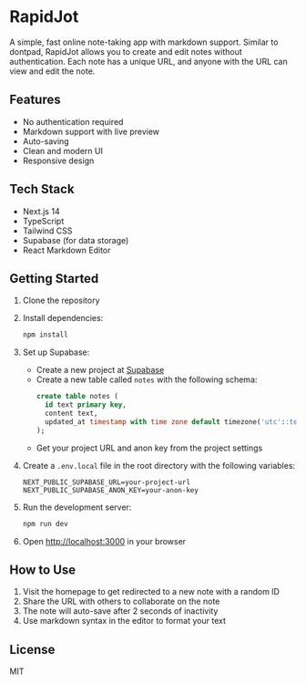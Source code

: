 # RapidJot

A simple, fast online note-taking app with markdown support. Similar to dontpad, RapidJot allows you to create and edit notes without authentication. Each note has a unique URL, and anyone with the URL can view and edit the note.

## Features

-   No authentication required
-   Markdown support with live preview
-   Auto-saving
-   Clean and modern UI
-   Responsive design

## Tech Stack

-   Next.js 14
-   TypeScript
-   Tailwind CSS
-   Supabase (for data storage)
-   React Markdown Editor

## Getting Started

1. Clone the repository
2. Install dependencies:

    ```bash
    npm install
    ```

3. Set up Supabase:

    - Create a new project at [Supabase](https://supabase.com)
    - Create a new table called `notes` with the following schema:
        ```sql
        create table notes (
          id text primary key,
          content text,
          updated_at timestamp with time zone default timezone('utc'::text, now()) not null
        );
        ```
    - Get your project URL and anon key from the project settings

4. Create a `.env.local` file in the root directory with the following variables:

    ```
    NEXT_PUBLIC_SUPABASE_URL=your-project-url
    NEXT_PUBLIC_SUPABASE_ANON_KEY=your-anon-key
    ```

5. Run the development server:

    ```bash
    npm run dev
    ```

6. Open [http://localhost:3000](http://localhost:3000) in your browser

## How to Use

1. Visit the homepage to get redirected to a new note with a random ID
2. Share the URL with others to collaborate on the note
3. The note will auto-save after 2 seconds of inactivity
4. Use markdown syntax in the editor to format your text

## License

MIT
